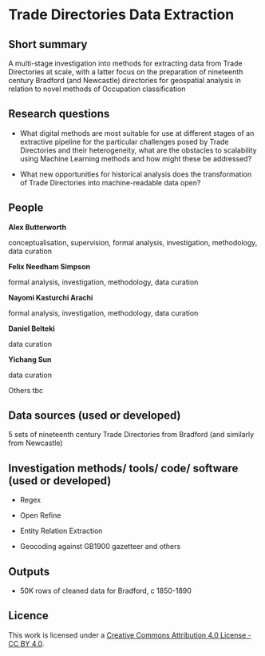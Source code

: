 
# Trade Directories Data Extraction


## Short summary

A multi-stage investigation into methods for extracting data from Trade Directories at scale, with a latter focus on the preparation of nineteenth century Bradford (and Newcastle) directories for geospatial analysis in relation to novel methods of Occupation classification



## Research questions

- What digital methods are most suitable for use at different stages of an extractive pipeline for the particular challenges posed by Trade Directories and their heterogeneity, what are the obstacles to scalability using Machine Learning methods and how might these be addressed?



- What new opportunities for historical analysis does the transformation of Trade Directories into machine-readable data open?


## People


**Alex Butterworth** 

conceptualisation, supervision, formal analysis, investigation, methodology, data curation


**Felix Needham Simpson**

formal analysis, investigation, methodology, data curation


**Nayomi Kasturchi Arachi**

formal analysis, investigation, methodology, data curation


**Daniel Belteki**

data curation


**Yichang Sun**

data curation

Others tbc



## Data sources (used or developed)

5 sets of nineteenth century Trade Directories from Bradford (and similarly from Newcastle)



## Investigation methods/ tools/ code/ software (used or developed)


- Regex

- Open Refine
  
- Entity Relation Extraction

- Geocoding against GB1900 gazetteer and others



## Outputs  

- 50K rows of cleaned data for Bradford, c 1850-1890


  
## Licence 
This work is licensed under a [Creative Commons Attribution 4.0 License - CC BY 4.0](https://creativecommons.org/licenses/by/4.0/).
